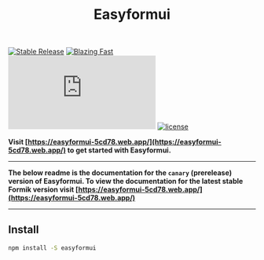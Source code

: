 <!-- @format -->
<h1 align="center">
 Easyformui
</h1>

<br>

[![Stable Release](https://img.shields.io/npm/v/formik.svg)](https://npm.im/easyformui)
[![Blazing Fast](https://badgen.now.sh/badge/speed/blazing%20%F0%9F%94%A5/green)](https://npm.im/formik)
[![gzip size](http://img.badgesize.io/https://unpkg.com/formik@latest/dist/formik.umd.production.min.js?compression=gzip)](https://unpkg.com/formik@latest/dist/formik.umd.production.min.js)
[![license](https://badgen.now.sh/badge/license/MIT)](./LICENSE)

**Visit [https://easyformui-5cd78.web.app/](https://easyformui-5cd78.web.app/) to get
started with Easyformui.**

---

**The below readme is the documentation for the `canary` (prerelease) version of
Easyformui. To view the documentation for the latest stable Formik version visit
[https://easyformui-5cd78.web.app/](https://easyformui-5cd78.web.app/)**

---

## Install

```sh
npm install -S easyformui
```
